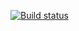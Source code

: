 [![Build status](https://ci.appveyor.com/api/projects/status/t3lx08v4vn5x8ij4?svg=true)](https://ci.appveyor.com/project/Sergei37964/autotestingdz5)
